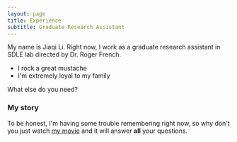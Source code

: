 ```yaml
---
layout: page
title: Experience
subtitle: Graduate Research Assistant 
---
```


My name is Jiaqi Li. Right now, I work as a graduate research assistant in SDLE lab directed by Dr. Roger French. 
- I rock a great mustache
- I'm extremely loyal to my family

What else do you need?

### My story

To be honest, I'm having some trouble remembering right now, so why don't you just watch [my movie](https://en.wikipedia.org/wiki/The_Princess_Bride_%28film%29) and it will answer **all** your questions.
